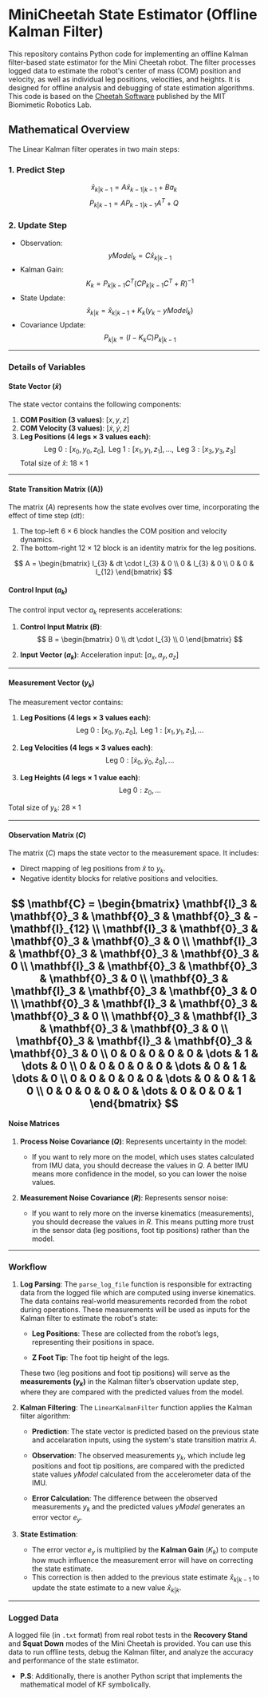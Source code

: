 # MiniCheetah State Estimator (Offline Kalman Filter)

This repository contains Python code for implementing an offline Kalman filter-based state estimator for the Mini Cheetah robot. The filter processes logged data to estimate the robot's center of mass (COM) position and velocity, as well as individual leg positions, velocities, and heights. It is designed for offline analysis and debugging of state estimation algorithms. This code is based on the [Cheetah Software](https://github.com/mit-biomimetics/Cheetah-Software) published by the MIT Biomimetic Robotics Lab.

## Mathematical Overview

The Linear Kalman filter operates in two main steps:

### 1. Predict Step
$$
\hat{x}_{k|k-1} = A \hat{x}_{k-1|k-1} + B a_k
$$
$$
P_{k|k-1} = A P_{k-1|k-1} A^T + Q
$$

### 2. Update Step


- Observation: $$yModel_k = C \hat{x}_{k|k-1}$$
- Kalman Gain: $$K_k = P_{k|k-1} C^T (C P_{k|k-1} C^T + R)^{-1}$$
- State Update: $$\hat{x}_{k|k} = \hat{x}_{k|k-1} + K_k (y_k - yModel_k)$$
- Covariance Update: $$P_{k|k} = (I - K_k C) P_{k|k-1}$$

---

### Details of Variables

#### **State Vector ($\hat{x}$)**
The state vector contains the following components:
1. **COM Position (3 values)**: $[x, y, z]$
2. **COM Velocity (3 values)**: $[\dot{x}, \dot{y}, \dot{z}]$
3. **Leg Positions (4 legs × 3 values each)**:
   $$
   \text{Leg } 0: [x_0, y_0, z_0], \text{ Leg } 1: [x_1, y_1, z_1], \ldots, \text{ Leg } 3: [x_3, y_3, z_3]
   $$
   Total size of $\hat{x}$: $18 \times 1$


---

#### **State Transition Matrix (\(A\))**
The matrix $(A)$ represents how the state evolves over time, incorporating the effect of time step $(dt)$:
1. The top-left $6 \times 6$ block handles the COM position and velocity dynamics.
2. The bottom-right $12 \times 12$  block is an identity matrix for the leg positions.

$$
A =
\begin{bmatrix}
I_{3} & dt \cdot I_{3} & 0 \\
0 & I_{3} & 0 \\
0 & 0 & I_{12}
\end{bmatrix}
$$

#### **Control Input ($a_k$)**
The control input vector $a_k$ represents accelerations:
1. **Control Input Matrix ($B$)**:
   $$
   B =
   \begin{bmatrix}
   0 \\
   dt \cdot I_{3} \\
   0
   \end{bmatrix}
   $$

2. **Input Vector ($a_k$)**:
   Acceleration input: $[a_x, a_y, a_z]$
---

#### **Measurement Vector ($y_k$)**
The measurement vector contains:
1. **Leg Positions (4 legs × 3 values each)**:
   $$
   \text{Leg } 0: [x_0, y_0, z_0], \text{ Leg } 1: [x_1, y_1, z_1], \ldots
   $$

2. **Leg Velocities (4 legs × 3 values each)**:
   $$
   \text{Leg } 0: [\dot{x}_0, \dot{y}_0, \dot{z}_0], \ldots
   $$

3. **Leg Heights (4 legs × 1 value each)**:
   $$
   \text{Leg } 0: z_0, \ldots
   $$

Total size of $y_k$: $28 \times 1$


---

#### **Observation Matrix ($C$)**
The matrix $(C)$ maps the state vector to the measurement space. It includes:
- Direct mapping of leg positions from $\hat{x}$ to $y_k$.
- Negative identity blocks for relative positions and velocities.

$$
\mathbf{C} =
\begin{bmatrix}
\mathbf{I}_3 & \mathbf{0}_3 & \mathbf{0}_3 & \mathbf{0}_3 & -\mathbf{I}_{12} \\
\mathbf{I}_3 & \mathbf{0}_3 & \mathbf{0}_3 & \mathbf{0}_3 & 0 \\
\mathbf{I}_3 & \mathbf{0}_3 & \mathbf{0}_3 & \mathbf{0}_3 & 0 \\
\mathbf{I}_3 & \mathbf{0}_3 & \mathbf{0}_3 & \mathbf{0}_3 & 0 \\
\mathbf{0}_3 & \mathbf{I}_3 & \mathbf{0}_3 & \mathbf{0}_3 & 0 \\
\mathbf{0}_3 & \mathbf{I}_3 & \mathbf{0}_3 & \mathbf{0}_3 & 0 \\
\mathbf{0}_3 & \mathbf{I}_3 & \mathbf{0}_3 & \mathbf{0}_3 & 0 \\
\mathbf{0}_3 & \mathbf{I}_3 & \mathbf{0}_3 & \mathbf{0}_3 & 0 \\
0 & 0 & 0 & 0 & 0 & \dots & 1 & \dots & 0 \\
0 & 0 & 0 & 0 & 0 & \dots & 0 & 1 & \dots & 0 \\
0 & 0 & 0 & 0 & 0 & \dots & 0 & 0 & 1 & 0 \\
0 & 0 & 0 & 0 & 0 & \dots & 0 & 0 & 0 & 1
\end{bmatrix}
$$
---

#### **Noise Matrices**
1. **Process Noise Covariance ($Q$)**:
   Represents uncertainty in the model:
   - If you want to rely more on the model, which uses states calculated from IMU data, you should decrease the values in $Q$. A better IMU means more confidence in the model, so you can lower the noise values.
   
2. **Measurement Noise Covariance ($R$)**:
   Represents sensor noise:
   - If you want to rely more on the inverse kinematics (measurements), you should decrease the values in $R$. This means putting more trust in the sensor data (leg positions, foot tip positions) rather than the model.


---

### Workflow

1. **Log Parsing**: The `parse_log_file` function is responsible for extracting data from the logged file which are computed using inverse kinematics. The data contains real-world measurements recorded from the robot during operations. These measurements will be used as inputs for the Kalman filter to estimate the robot's state:

   * **Leg Positions**: These are collected from the robot’s legs, representing their positions in space.

   * **Z Foot Tip**: The foot tip height of the legs. 

   These two (leg positions and foot tip positions) will serve as the **measurements $(y_k)$** in the Kalman filter’s observation update step, where they are compared with the predicted values from the model.

2. **Kalman Filtering**: The `LinearKalmanFilter` function applies the Kalman filter algorithm:

   * **Prediction**: The state vector is predicted based on the previous state and accelaration inputs, using the system's state transition matrix $A$.
   
   * **Observation**: The observed measurements $y_k$, which include leg positions and foot tip positions, are compared with the predicted state values $yModel$ calculated from the accelerometer data of the IMU.
   
   * **Error Calculation**: The difference between the observed measurements $y_k$ and the predicted values $yModel$ generates an error vector $e_y$.

3. **State Estimation**:

   * The error vector $e_y$ is multiplied by the **Kalman Gain** ($K_k$) to compute how much influence the measurement error will have on correcting the state estimate.
   * This correction is then added to the previous state estimate $\hat{x}_{k|k-1}$ to update the state estimate to a new value $\hat{x}_{k|k}$.

---

### Logged Data
A logged file (in `.txt` format) from real robot tests in the **Recovery Stand** and **Squat Down** modes of the Mini Cheetah is provided. You can use this data to run offline tests, debug the Kalman filter, and analyze the accuracy and performance of the state estimator.


- **P.S**: Additionally, there is another Python script that implements the mathematical model of KF symbolically. 




